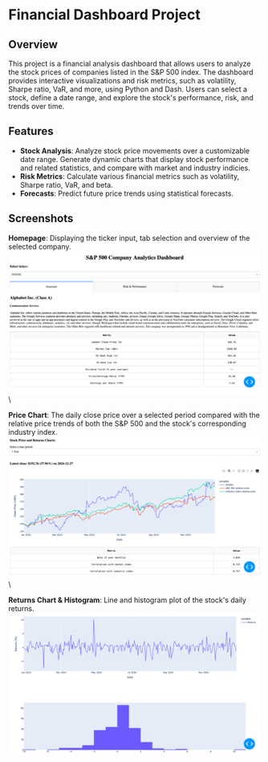 # Financial Dashboard Project

## Overview
This project is a financial analysis dashboard that allows users to analyze the stock prices of companies listed in the S&P 500 index. The dashboard provides interactive visualizations and risk metrics, such as volatility, Sharpe ratio, VaR, and more, using Python and Dash. Users can select a stock, define a date range, and explore the stock's performance, risk, and trends over time.

## Features
- **Stock Analysis**: Analyze stock price movements over a customizable date range. Generate dynamic charts that display stock performance and related statistics, and compare with market and industry indicies. 
- **Risk Metrics**: Calculate various financial metrics such as volatility, Sharpe ratio, VaR, and beta.
- **Forecasts**: Predict future price trends using statistical forecasts.

## Screenshots
**Homepage**: Displaying the ticker input, tab selection and overview of the selected company.
![Homepage](/images/homepage.png) \

**Price Chart**: The daily close price over a selected period compared with the relative price trends of both the S&P 500 and the stock's corresponding industry index.
![Price](/images/price_chart.png) \

**Returns Chart & Histogram**: Line and histogram plot of the stock's daily returns.
![Returns](/images/returns_chart.png)
